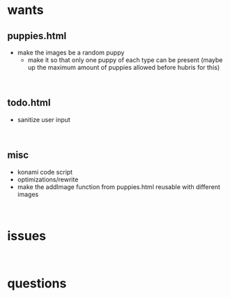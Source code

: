 # wants
## puppies.html
- make the images be a random puppy 
    - make it so that only one puppy of each type can be present (maybe up the maximum amount of puppies allowed before hubris for this)  
<br>

## todo.html
  - sanitize user input
<br>

## misc
- konami code script
- optimizations/rewrite
- make the addImage function from puppies.html reusable with different images
<br>

# issues

<br>

# questions
